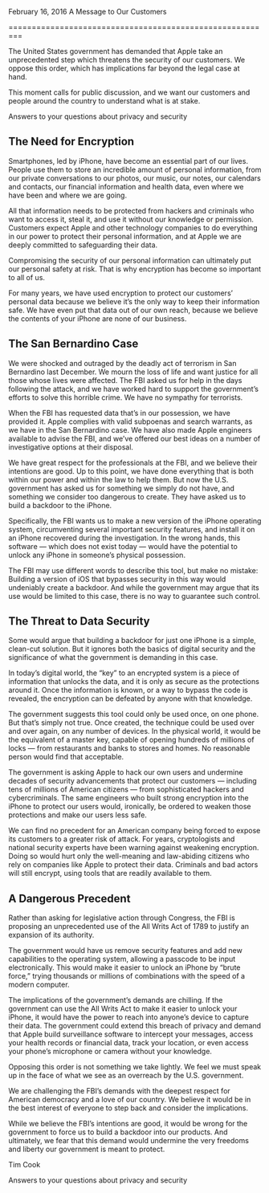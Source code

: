 
February 16, 2016
						A Message to Our Customers
					
=========================================================

The United States government has demanded that Apple take an unprecedented step which threatens the security of our customers. We oppose this order, which has implications far beyond the legal case at hand. 

This moment calls for public discussion, and we want our customers and people around the country to understand what is at stake.

Answers to your questions about privacy and security

The Need for Encryption
-----------------------

Smartphones, led by iPhone, have become an essential part of our lives. People use them to store an incredible amount of personal information, from our private conversations to our photos, our music, our notes, our calendars and contacts, our financial information and health data, even where we have been and where we are going.

All that information needs to be protected from hackers and criminals who want to access it, steal it, and use it without our knowledge or permission. Customers expect Apple and other technology companies to do everything in our power to protect their personal information, and at Apple we are deeply committed to safeguarding their data.

Compromising the security of our personal information can ultimately put our personal safety at risk. That is why encryption has become so important to all of us.

For many years, we have used encryption to protect our customers’ personal data because we believe it’s the only way to keep their information safe. We have even put that data out of our own reach, because we believe the contents of your iPhone are none of our business.

The San Bernardino Case
-----------------------

We were shocked and outraged by the deadly act of terrorism in San Bernardino last December. We mourn the loss of life and want justice for all those whose lives were affected. The FBI asked us for help in the days following the attack, and we have worked hard to support the government’s efforts to solve this horrible crime. We have no sympathy for terrorists.

When the FBI has requested data that’s in our possession, we have provided it. Apple complies with valid subpoenas and search warrants, as we have in the San Bernardino case. We have also made Apple engineers available to advise the FBI, and we’ve offered our best ideas on a number of investigative options at their disposal.

We have great respect for the professionals at the FBI, and we believe their intentions are good. Up to this point, we have done everything that is both within our power and within the law to help them. But now the U.S. government has asked us for something we simply do not have, and something we consider too dangerous to create. They have asked us to build a backdoor to the iPhone.

Specifically, the FBI wants us to make a new version of the iPhone operating system, circumventing several important security features, and install it on an iPhone recovered during the investigation. In the wrong hands, this software — which does not exist today — would have the potential to unlock any iPhone in someone’s physical possession.

The FBI may use different words to describe this tool, but make no mistake: Building a version of iOS that bypasses security in this way would undeniably create a backdoor. And while the government may argue that its use would be limited to this case, there is no way to guarantee such control.

The Threat to Data Security
---------------------------

Some would argue that building a backdoor for just one iPhone is a simple, clean-cut solution. But it ignores both the basics of digital security and the significance of what the government is demanding in this case.

In today’s digital world, the “key” to an encrypted system is a piece of information that unlocks the data, and it is only as secure as the protections around it. Once the information is known, or a way to bypass the code is revealed, the encryption can be defeated by anyone with that knowledge.

The government suggests this tool could only be used once, on one phone. But that’s simply not true. Once created, the technique could be used over and over again, on any number of devices. In the physical world, it would be the equivalent of a master key, capable of opening hundreds of millions of locks — from restaurants and banks to stores and homes. No reasonable person would find that acceptable.

The government is asking Apple to hack our own users and undermine decades of security advancements that protect our customers — including tens of millions of American citizens — from sophisticated hackers and cybercriminals. The same engineers who built strong encryption into the iPhone to protect our users would, ironically, be ordered to weaken those protections and make our users less safe.

We can find no precedent for an American company being forced to expose its customers to a greater risk of attack. For years, cryptologists and national security experts have been warning against weakening encryption. Doing so would hurt only the well-meaning and law-abiding citizens who rely on companies like Apple to protect their data. Criminals and bad actors will still encrypt, using tools that are readily available to them.

A Dangerous Precedent
---------------------

Rather than asking for legislative action through Congress, the FBI is proposing an unprecedented use of the All Writs Act of 1789 to justify an expansion of its authority.

The government would have us remove security features and add new capabilities to the operating system, allowing a passcode to be input electronically. This would make it easier to unlock an iPhone by “brute force,” trying thousands or millions of combinations with the speed of a modern computer.

The implications of the government’s demands are chilling. If the government can use the All Writs Act to make it easier to unlock your iPhone, it would have the power to reach into anyone’s device to capture their data. The government could extend this breach of privacy and demand that Apple build surveillance software to intercept your messages, access your health records or financial data, track your location, or even access your phone’s microphone or camera without your knowledge.

Opposing this order is not something we take lightly. We feel we must speak up in the face of what we see as an overreach by the U.S. government.

We are challenging the FBI’s demands with the deepest respect for American democracy and a love of our country. We believe it would be in the best interest of everyone to step back and consider the implications.

While we believe the FBI’s intentions are good, it would be wrong for the government to force us to build a backdoor into our products. And ultimately, we fear that this demand would undermine the very freedoms and liberty our government is meant to protect.

Tim Cook

Answers to your questions about privacy and security